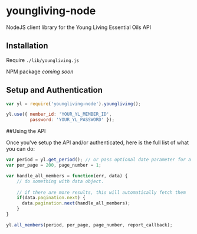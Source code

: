 youngliving-node
================

NodeJS client library for the Young Living Essential Oils API

## Installation

<!-- `npm install youngliving-node` -->
Require `./lib/youngliving.js`

NPM package *coming soon* 

## Setup and Authentication
```javascript
var yl = require('youngliving-node').youngliving();

yl.use({ member_id: 'YOUR_YL_MEMBER_ID',
         password: 'YOUR_YL_PASSWORD' });
```

##Using the API

Once you've setup the API and/or authenticated, here is the full list of what you can do:

```javascript
var period = yl.get_period(); // or pass optional date parameter for a different period.
var per_page = 200, page_number = 1;

var handle_all_members = function(err, data) {
    // do something with data object.
    
    // if there are more results, this will automatically fetch them
    if(data.pagination.next) {
      data.pagination.next(handle_all_members);
    }
}

yl.all_members(period, per_page, page_number, report_callback);

```